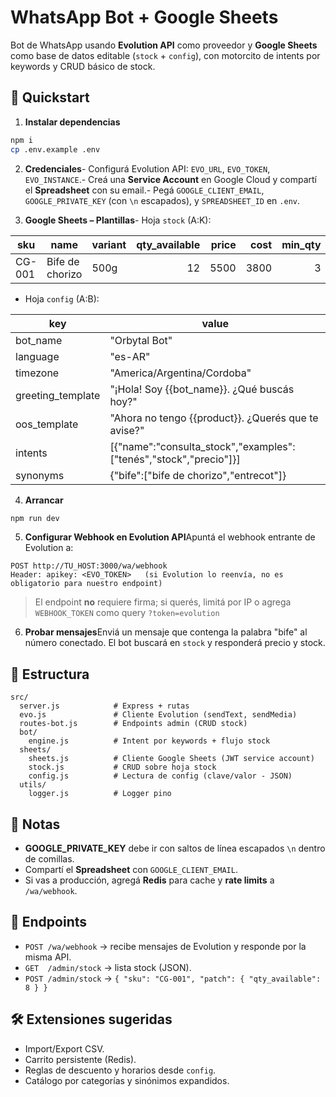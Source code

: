 # WhatsApp Bot + Google Sheets

Bot de WhatsApp usando **Evolution API** como proveedor y **Google Sheets** como base de datos editable
(`stock` + `config`), con motorcito de intents por keywords y CRUD básico de stock.

## 🚀 Quickstart

1) **Instalar dependencias**
```bash
npm i
cp .env.example .env
```

2) **Credenciales**- Configurá Evolution API: `EVO_URL`, `EVO_TOKEN`, `EVO_INSTANCE`.- Creá una **Service Account** en Google Cloud y compartí el **Spreadsheet** con su email.- Pegá `GOOGLE_CLIENT_EMAIL`, `GOOGLE_PRIVATE_KEY` (con `\n` escapados), y `SPREADSHEET_ID` en `.env`.

3) **Google Sheets – Plantillas**- Hoja `stock` (A:K):

| sku | name | variant | qty_available | price | cost | min_qty | status | location | image_url | last_updated |
|---|---|---|---:|---:|---:|---:|---|---|---|---|
| CG-001 | Bife de chorizo | 500g | 12 | 5500 | 3800 | 3 | active | tienda | https://... | 2025-09-22 10:31 |

- Hoja `config` (A:B):

| key | value |
|-----|-------|
| bot_name | "Orbytal Bot" |
| language | "es-AR" |
| timezone | "America/Argentina/Cordoba" |
| greeting_template | "¡Hola! Soy {{bot_name}}. ¿Qué buscás hoy?" |
| oos_template | "Ahora no tengo {{product}}. ¿Querés que te avise?" |
| intents | [{"name":"consulta_stock","examples":["tenés","stock","precio"]}] |
| synonyms | {"bife":["bife de chorizo","entrecot"]} |

4) **Arrancar**
```bash
npm run dev
```

5) **Configurar Webhook en Evolution API**Apuntá el webhook entrante de Evolution a:
```
POST http://TU_HOST:3000/wa/webhook
Header: apikey: <EVO_TOKEN>   (si Evolution lo reenvía, no es obligatorio para nuestro endpoint)
```
> El endpoint **no** requiere firma; si querés, limitá por IP o agrega `WEBHOOK_TOKEN` como query `?token=evolution`

6) **Probar mensajes**Enviá un mensaje que contenga la palabra "bife" al número conectado. El bot buscará en `stock` y responderá precio y stock.


## 🧩 Estructura

```
src/
  server.js            # Express + rutas
  evo.js               # Cliente Evolution (sendText, sendMedia)
  routes-bot.js        # Endpoints admin (CRUD stock)
  bot/
    engine.js          # Intent por keywords + flujo stock
  sheets/
    sheets.js          # Cliente Google Sheets (JWT service account)
    stock.js           # CRUD sobre hoja stock
    config.js          # Lectura de config (clave/valor - JSON)
  utils/
    logger.js          # Logger pino
```

## 🔐 Notas
- **GOOGLE_PRIVATE_KEY** debe ir con saltos de línea escapados `\n` dentro de comillas.
- Compartí el **Spreadsheet** con `GOOGLE_CLIENT_EMAIL`.
- Si vas a producción, agregá **Redis** para cache y **rate limits** a `/wa/webhook`.

## 🧭 Endpoints
- `POST /wa/webhook`  → recibe mensajes de Evolution y responde por la misma API.
- `GET  /admin/stock` → lista stock (JSON).
- `POST /admin/stock` → `{ "sku": "CG-001", "patch": { "qty_available": 8 } }`

## 🛠️ Extensiones sugeridas
- Import/Export CSV.
- Carrito persistente (Redis).
- Reglas de descuento y horarios desde `config`.
- Catálogo por categorías y sinónimos expandidos.
